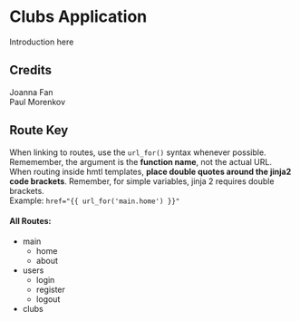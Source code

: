 # Clubs Application
Introduction here

## Credits
Joanna Fan\
Paul Morenkov

## Route Key
When linking to routes, use the `url_for()` syntax whenever possible. Rememember, the argument is the **function name**, not the actual URL. When routing inside hmtl templates, **place double quotes around the jinja2 code brackets**. Remember, for simple variables, jinja 2 requires double brackets.\
Example: `href="{{ url_for('main.home') }}"`

#### All Routes:
- main
	- home
	- about
- users
	- login
	- register
	- logout
- clubs
